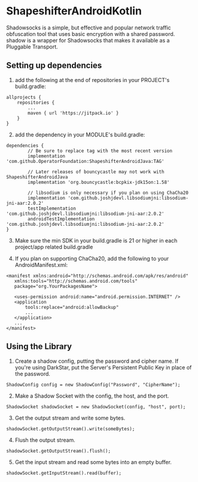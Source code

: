 # ShapeshifterAndroidKotlin

Shadowsocks is a simple, but effective and popular network traffic obfuscation tool that uses basic encryption with a shared password. shadow is a wrapper for Shadowsocks that makes it available as a Pluggable Transport.

## Setting up dependencies
1) add the following at the end of repositories in your PROJECT's build.gradle:
```
allprojects {
    repositories {
        ...
        maven { url 'https://jitpack.io' }
    }
}
```

2) add the dependency in your MODULE's build.gradle:
```
dependencies {
        // Be sure to replace tag with the most recent version
        implementation 'com.github.OperatorFoundation:ShapeshifterAndroidJava:TAG'

        // Later releases of bouncycastle may not work with ShapeshifterAndroidJava
        implementation 'org.bouncycastle:bcpkix-jdk15on:1.58'

        // libsodium is only necessary if you plan on using ChaCha20
        implementation 'com.github.joshjdevl.libsodiumjni:libsodium-jni-aar:2.0.2'
        testImplementation 'com.github.joshjdevl.libsodiumjni:libsodium-jni-aar:2.0.2'
        androidTestImplementation 'com.github.joshjdevl.libsodiumjni:libsodium-jni-aar:2.0.2'
}
```

3) Make sure the min SDK in your build.gradle is 21 or higher in each project/app related build.gradle

4) If you plan on supporting ChaCha20, add the following to your AndroidManifest.xml:
```
<manifest xmlns:android="http://schemas.android.com/apk/res/android"
   xmlns:tools="http://schemas.android.com/tools"
   package="org.YourPackagesName">

   <uses-permission android:name="android.permission.INTERNET" />
   <application
       tools:replace="android:allowBackup"
       ...
   </application>
   ...
</manifest>
```               

## Using the Library
1) Create a shadow config, putting the password and cipher name.  If you're using DarkStar, put the Server's Persistent Public Key in place of the password.
```
ShadowConfig config = new ShadowConfig("Password", "CipherName");
```

2) Make a Shadow Socket with the config, the host, and the port.
```
ShadowSocket shadowSocket = new ShadowSocket(config, "host", port);
```

3) Get the output stream and write some bytes.
```
shadowSocket.getOutputStream().write(someBytes);
```

4) Flush the output stream.
```
shadowSocket.getOutputStream().flush();
```

5) Get the input stream and read some bytes into an empty buffer.
```
shadowSocket.getInputStream().read(buffer);
```